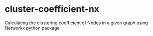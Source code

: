 # cluster-coefficient-nx
Calculating the clustering coefficient of Nodes in a given graph using Networkx python package
